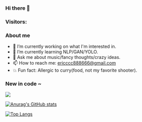 ### Hi there 👋

### Visitors:


### About me
<!--
**ERICMIAO0817/ERICMIAO0817** is a ✨ _special_ ✨ repository because its `README.md` (this file) appears on your GitHub profile.

Here are some ideas to get you started:

- 🔭 I’m currently working on ...
- 🌱 I’m currently learning ...
- 👯 I’m looking to collaborate on ...
- 🤔 I’m looking for help with ...
- 💬 Ask me about ...
- 📫 How to reach me: ...
- 😄 Pronouns: ...
- ⚡ Fun fact: ...
-->
- 🔭 I’m currently working on what I'm interested in.
- 🌱 I’m currently learning NLP/GAN/YOLO.
- 💬 Ask me about music/fancy thoughts/crazy ideas.
- 📫 How to reach me: ericccc888666@gmail.com
- :boom: Fun fact: Allergic to curry(food, not my favorite shooter).

### New in code ~
 ![](https://img.shields.io/badge/PyTorch-EE4C2C?style=for-the-badge&logo=pytorch&logoColor=white)

[![Anurag's GitHub stats](https://github-readme-stats.vercel.app/api?username=ERICMIAO0817&theme=react)](https://github.com/anuraghazra/github-readme-stats)


[![Top Langs](https://github-readme-stats.vercel.app/api/top-langs/?username=ERICMIAO0817&hide=html,css,javascript&theme=react&layout=compact)](https://github.com/anuraghazra/github-readme-stats)
